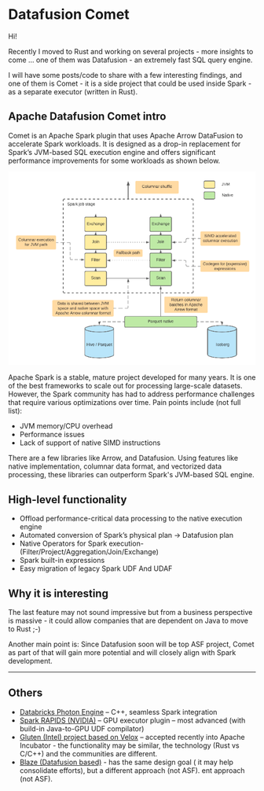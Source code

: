 # Datafusion Comet

Hi!

Recently I moved to Rust and working on several projects - more insights to come ... one of them was Datafusion - an extremely fast SQL query engine.

I will have some posts/code to share with a few interesting findings, and one of them is Comet - it is a side project that could be used inside Spark - as a separate executor (written in Rust).



## Apache Datafusion Comet intro

Comet is an Apache Spark plugin that uses Apache Arrow DataFusion to accelerate Spark workloads. It is designed as a drop-in replacement for Spark’s JVM-based SQL execution engine and offers significant performance improvements for some workloads as shown below.




![](comet_flow.png)





Apache Spark is a stable, mature project developed for many years. It is one of the best frameworks to scale out for processing large-scale datasets. However, the Spark community has had to address performance challenges that require various optimizations over time. Pain points include (not full list):

- JVM memory/CPU overhead
- Performance issues
- Lack of support of native SIMD instructions


There are a few libraries like Arrow, and Datafusion. Using features like native implementation, columnar data format, and vectorized data processing, these libraries can outperform Spark's JVM-based SQL engine.





## High-level functionality

- Offload performance-critical data processing to the native execution engine
- Automated conversion of Spark’s physical plan  -> Datafusion plan
- Native Operators for Spark execution- (Filter/Project/Aggregation/Join/Exchange)
- Spark built-in expressions
- Easy migration of legacy Spark UDF And UDAF


## Why it is interesting

The last feature may not sound impressive but from a business perspective is massive - it could allow companies that are dependent on Java to move to Rust ;-)

Another main point is:
Since Datafusion soon will be top ASF project, Comet as part of that will gain more potential and will closely align with Spark development.


 ----
## Others

- [Databricks Photon Engine](https://www.databricks.com/product/photon) – C++, seamless Spark integration
- [Spark RAPIDS (NVIDIA)](https://github.com/nvidia/spark-rapids) – GPU executor plugin – most advanced (with build-in Java-to-GPU UDF compilator)
- [Gluten (Intel) project based on Velox](https://github.com/oap-project/gluten) – accepted recently into Apache Incubator - the functionality may be similar, the technology (Rust vs C/C++) and the communities are different.
- [Blaze (Datafusion based)](https://github.com/blaze-init/blaze) - has the same design goal ( it may help consolidate efforts), but a different approach (not ASF).
ent approach (not ASF).&nbsp;</li></ul></div>